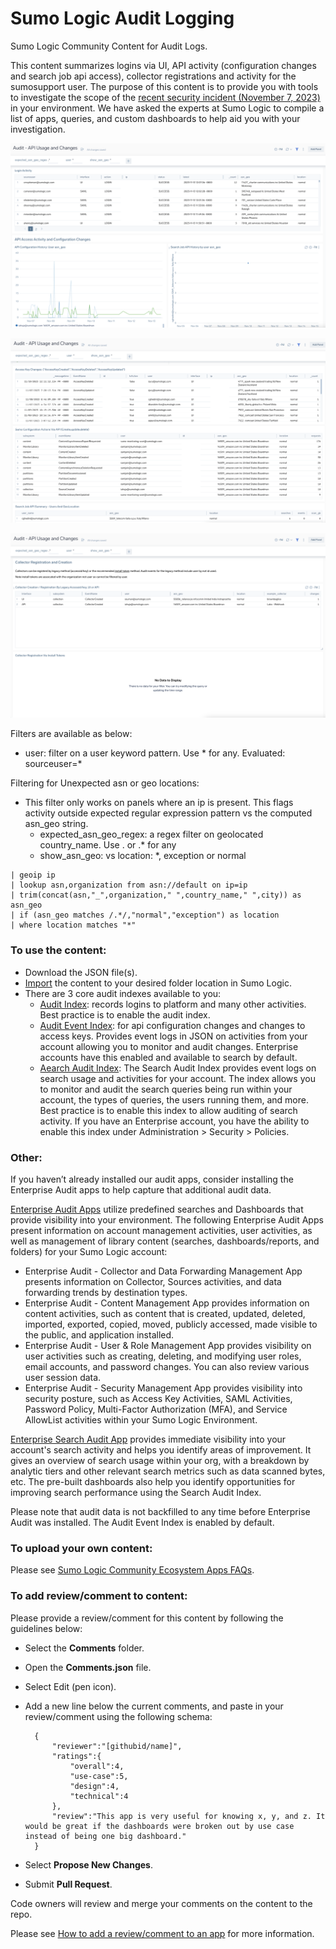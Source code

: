 # Sumo Logic Audit Logging
Sumo Logic Community Content for Audit Logs.

This content summarizes logins via UI, API activity (configuration changes and search job api access), collector registrations and activity for the sumosupport user. The purpose of this content is to provide you with tools to investigate the scope of the [recent security incident (November 7, 2023)](https://www.sumologic.com/security-response-center/) in your environment.  We have asked the experts at Sumo Logic to compile a list of apps, queries, and custom dashboards to help aid you with your investigation.

![login](Screenshots/login_activity.png)

![access](Screenshots/access_key_changes.png)

![collectors](Screenshots/collectors.png)

Filters are available as below:
- user: filter on a user keyword pattern. Use * for any. Evaluated: sourceuser=*

Filtering for Unexpected asn or geo locations:
- This filter only works on panels where an ip is present. This flags activity outside expected regular expression pattern vs the computed asn_geo string.
    - expected_asn_geo_regex: a regex filter on geolocated country_name. Use . or .* for any
    - show_asn_geo: vs location: *, exception or normal
```
| geoip ip
| lookup asn,organization from asn://default on ip=ip
| trim(concat(asn,"_",organization," ",country_name," ",city)) as asn_geo
| if (asn_geo matches /.*/,"normal","exception") as location
| where location matches "*"
```

### To use the content:
- Download the JSON file(s).
- [Import](https://help.sumologic.com/docs/get-started/library/#import-content) the content to your desired folder location in Sumo Logic.
- There are 3 core audit indexes available to you:
    - [Audit Index](https://help-opensource.sumologic.com/docs/manage/security/audit-indexes/audit-index/): records logins to platform and many other activities. Best practice is to enable the audit index.
    - [Audit Event Index](https://help-opensource.sumologic.com/docs/manage/security/audit-indexes/audit-event-index/): for api configuration changes and changes to access keys. Provides event logs in JSON on activities from your account allowing you to monitor and audit changes. Enterprise accounts have this enabled and available to search by default.
    - [Aearch Audit Index](https://help-opensource.sumologic.com/docs/manage/security/audit-indexes/search-audit-index/): The Search Audit Index provides event logs on search usage and activities for your account. The index allows you to monitor and audit the search queries being run within your account, the types of queries, the users running them, and more. Best practice is to enable this index to allow auditing of search activity. If you have an Enterprise account, you have the ability to enable this index under Administration > Security > Policies.

### Other:
If you haven’t already installed our audit apps, consider installing the Enterprise Audit apps to help capture that additional audit data. 

[Enterprise Audit Apps](https://help.sumologic.com/docs/integrations/sumo-apps/enterprise-audit/) utilize predefined searches and Dashboards that provide visibility into your environment. The following Enterprise Audit Apps present information on account management activities, user activities, as well as management of library content (searches, dashboards/reports, and folders) for your Sumo Logic account:
- Enterprise Audit - Collector and Data Forwarding Management App presents information on Collector, Sources activities, and data forwarding trends by destination types.
- Enterprise Audit - Content Management App provides information on content activities, such as content that is created, updated, deleted, imported, exported, copied, moved, publicly accessed, made visible to the public, and application installed.
- Enterprise Audit - User & Role Management App provides visibility on user activities such as creating, deleting, and modifying user roles, email accounts, and password changes. You can also review various user session data.
- Enterprise Audit - Security Management App provides visibility into security posture, such as Access Key Activities, SAML Activities, Password Policy, Multi-Factor Authorization (MFA), and Service AllowList activities within your Sumo Logic Environment.

[Enterprise Search Audit App](https://help.sumologic.com/docs/integrations/sumo-apps/enterprise-search-audit/) provides immediate visibility into your account's search activity and helps you identify areas of improvement. It gives an overview of search usage within your org, with a breakdown by analytic tiers and other relevant search metrics such as data scanned bytes, etc. The pre-built dashboards also help you identify opportunities for improving search performance using the Search Audit Index.

Please note that audit data is not backfilled to any time before Enterprise Audit was installed. The Audit Event Index is enabled by default.


### To upload your own content:
Please see [Sumo Logic Community Ecosystem Apps FAQs](https://help.sumologic.com/docs/integrations/community-ecosystem-apps/#faq).

### To add review/comment to content:
Please provide a review/comment for this content by following the guidelines below:

- Select the **Comments** folder.
- Open the **Comments.json** file.
- Select Edit (pen icon).
- Add a new line below the current comments, and paste in your review/comment using the following schema:

        {
            "reviewer":"[githubid/name]",
            "ratings":{
                "overall":4,
                "use-case":5,
                "design":4,
                "technical":4
            },
            "review":"This app is very useful for knowing x, y, and z. It would be great if the dashboards were broken out by use case instead of being one big dashboard."
        }


- Select **Propose New Changes**.
- Submit **Pull Request**.

Code owners will review and merge your comments on the content to the repo.

Please see [How to add a review/comment to an app](https://help.sumologic.com/docs/integrations/community-ecosystem-apps/#how-do-i-add-a-reviewrating-to-an-app) for more information.